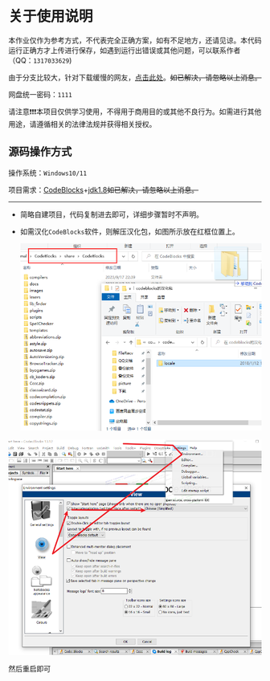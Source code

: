 # 关于使用说明
本作业仅作为参考方式，不代表完全正确方案，如有不足地方，还请见谅。本代码运行正确方才上传进行保存，如遇到运行出错误或其他问题，可以联系作者（QQ：`1317033629`)

由于分支比较大，针对下载缓慢的网友，[点击此处](https://wwlh.lanzouw.com/b052kc6vc )。~~如已解决，请忽略以上消息。~~

网盘统一密码：`1111`

请注意❗❗❗本项目仅供学习使用，不得用于商用目的或其他不良行为。如需进行其他用途，请遵循相关的法律法规并获得相关授权。

## 源码操作方式

操作系统：`Windows10/11`

项目需求：[CodeBlocks](https://wwlh.lanzouw.com/b052htcne )+[jdk1.8](https://mp.weixin.qq.com/s/Lyv2zPT1J6r4ef7qu9nRPw)~~如已解决，请忽略以上消息。~~

------

- 简略自建项目，代码复制进去即可，详细步骤暂时不声明。

- 如需汉化`CodeBlocks`软件，则解压汉化包，如图所示放在红框位置上。

  ![image-20230923235650650](README.assets/image-20230923235650650.png)

![image-20230924000014867](README.assets/image-20230924000014867.png)

然后重启即可
